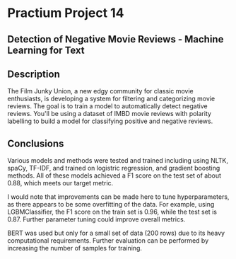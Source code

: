 # Practium Project 14

## Detection of Negative Movie Reviews - Machine Learning for Text

## Description

The Film Junky Union, a new edgy community for classic movie enthusiasts, is developing a system for filtering and categorizing movie reviews. The goal is to train a model to automatically detect negative reviews. You'll be using a dataset of IMBD movie reviews with polarity labelling to build a model for classifying positive and negative reviews.

## Conclusions

Various models and methods were tested and trained including using NLTK, spaCy, TF-IDF, and trained on logistric regression, and gradient boosting methods. All of these models achieved a F1 score on the test set of about 0.88, which meets our target metric.

I would note that improvements can be made here to tune hyperparameters, as there appears to be some overfitting of the data. For example, using LGBMClassifier, the F1 score on the train set is 0.96, while the test set is 0.87. Further parameter tuning could improve overall metrics.

BERT was used but only for a small set of data (200 rows) due to its heavy computational requirements. Further evaluation can be performed by increasing the number of samples for training.